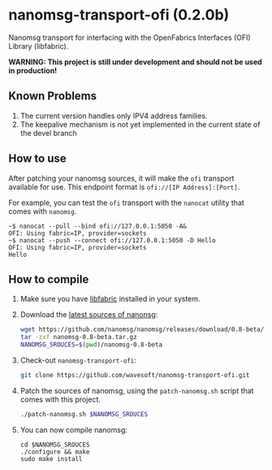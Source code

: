 # nanomsg-transport-ofi (0.2.0b)

Nanomsg transport for interfacing with the OpenFabrics Interfaces (OFI) Library (libfabric).

__WARNING: This project is still under development and should not be used in production!__

## Known Problems

 1. The current version handles only IPV4 address families.
 2. The keepalive mechanism is not yet implemented in the current state of the devel branch

## How to use

After patching your nanomsg sources, it will make the `ofi` transport available for use. This endpoint format is `ofi://[IP Address]:[Port]`.

For example, you can test the `ofi` transport with the `nanocat` utility that comes with `nanomsg`.

```
~$ nanocat --pull --bind ofi://127.0.0.1:5050 -A&
OFI: Using fabric=IP, provider=sockets
~$ nanocat --push --connect ofi://127.0.0.1:5050 -D Hello
OFI: Using fabric=IP, provider=sockets
Hello
```

## How to compile

 1. Make sure you have [libfabric](http://ofiwg.github.io/libfabric/) installed in your system.
 2. Download the [latest sources of nanonsg](https://github.com/nanomsg/nanomsg/releases):

    ```sh
    wget https://github.com/nanomsg/nanomsg/releases/download/0.8-beta/nanomsg-0.8-beta.tar.gz
    tar -zxf nanomsg-0.8-beta.tar.gz
    NANOMSG_SROUCES=$(pwd)/nanomsg-0.8-beta
    ``` 
 3. Check-out `nanomsg-transport-ofi`:

    ```sh
    git clone https://github.com/wavesoft/nanomsg-transport-ofi.git
    ```
 4. Patch the sources of nanomsg, using the `patch-nanomsg.sh` script that comes with this project.

    ```sh
    ./patch-nanomsg.sh $NANOMSG_SROUCES
    ```
 5. You can now compile nanomsg:

    ```
    cd $NANOMSG_SROUCES
    ./configure && make
    sudo make install
    ```

